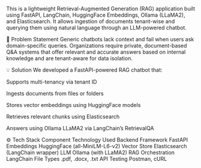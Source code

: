This is a lightweight Retrieval-Augmented Generation (RAG) application built using FastAPI, LangChain, HuggingFace Embeddings, Ollama (LLaMA2), and Elasticsearch. It allows ingestion of documents tenant-wise and querying them using natural language through an LLM-powered chatbot.

🧠 Problem Statement
Generic chatbots lack context and fail when users ask domain-specific queries. Organizations require private, document-based Q&A systems that offer relevant and accurate answers based on internal knowledge and are tenant-aware for data isolation.

💡 Solution
We developed a FastAPI-powered RAG chatbot that:

Supports multi-tenancy via tenant ID

Ingests documents from files or folders

Stores vector embeddings using HuggingFace models

Retrieves relevant chunks using Elasticsearch

Answers using Ollama LLaMA2 via LangChain’s RetrievalQA

⚙️ Tech Stack
Component	Technology Used
Backend Framework	FastAPI
Embeddings	HuggingFace (all-MiniLM-L6-v2)
Vector Store	Elasticsearch (LangChain wrapper)
LLM	Ollama (with LLaMA2)
RAG Orchestration	LangChain
File Types	.pdf, .docx, .txt
API Testing	Postman, cURL

